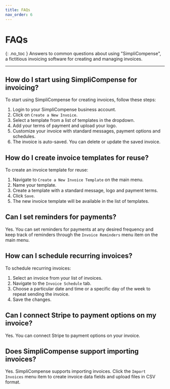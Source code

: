 ```yaml
---
title: FAQs
nav_order: 6
---
```


# FAQs
{: .no_toc }
Answers to common questions about using "SimpliCompense", a fictitious invoicing software for creating and managing invoices.

------------------


## How do I start using SimpliCompense for invoicing?
To start using SimpliCompense for creating invoices, follow these steps:
1. Login to your SimpliCompense business account.
2. Click on `Create a New Invoice`.
3. Select a template from a list of templates in the dropdown.
4. Add your terms of payment and upload your logo.
5. Customize your invoice with standard messages, payment options and schedules.
6. The invoice is auto-saved. You can delete or update the saved invoice.

## How do I create invoice templates for reuse?
To create an invoice template for reuse: 
1. Navigate to `Create a New Invoice Template` on the main menu.
2. Name your template.
3. Create a template with a standard message, logo and payment terms. 
4. Click `Save`. 
5. The new invoice template will be available in the list of templates.

## Can I set reminders for payments?
Yes. You can set reminders for payments at any desired frequency and keep track of reminders through the `Invoice Reminders` menu item on the main menu.

## How can I schedule recurring invoices?
To schedule recurring invoices: 
1. Select an invoice from your list of invoices.
2. Navigate to the `Invoice Schedule` tab. 
3. Choose a particular date and time or a specific day of the week to repeat sending the invoice. 
4. Save the changes.

## Can I connect Stripe to payment options on my invoice?
Yes. You can connect Stripe to payment options on your invoice.

## Does SimpliCompense support importing invoices?
Yes. SimpliCompense supports importing invoices. Click the `Import Invoices` menu item to create invoice data fields and upload files in CSV format.
